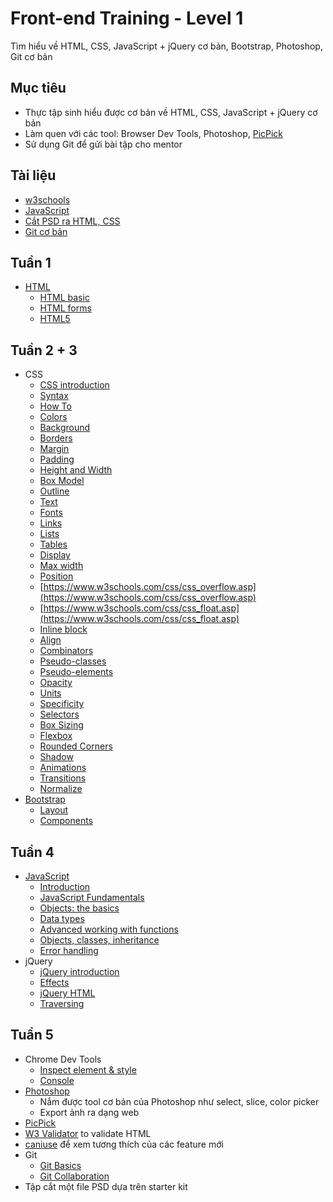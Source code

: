 # Front-end Training - Level 1
Tìm hiểu về HTML, CSS, JavaScript + jQuery cơ bản, Bootstrap, Photoshop, Git cơ bản

## Mục tiêu
- Thực tập sinh hiểu được cơ bản về HTML, CSS, JavaScript + jQuery cơ bản
- Làm quen với các tool: Browser Dev Tools, Photoshop, [PicPick](http://ngwin.com/picpick)
- Sử dụng Git để gửi bài tập cho mentor

## Tài liệu
- [w3schools](w3schools)
- [JavaScript](http://javascript.info/)
- [Cắt PSD ra HTML, CSS](https://www.izwebz.com/video-tutorials/tu-psd-sang-html/)
- [Git cơ bản](https://backlog.com/git-tutorial/)

## Tuần 1
- [HTML](https://www.w3schools.com/html/)
  - [HTML basic](https://www.w3schools.com/html/default.asp)
  - [HTML forms](https://www.w3schools.com/html/html_forms.asp)
  - [HTML5](https://www.w3schools.com/html/html5_intro.asp)

## Tuần 2 + 3
- CSS
  - [CSS introduction](https://www.w3schools.com/css/css_intro.asp)
  - [Syntax](https://www.w3schools.com/css/css_syntax.asp)
  - [How To](https://www.w3schools.com/css/css_howto.asp)
  - [Colors](https://www.w3schools.com/css/css_colors.asp)
  - [Background](https://www.w3schools.com/css/css_background.asp)
  - [Borders](https://www.w3schools.com/css/css_border.asp)
  - [Margin](https://www.w3schools.com/css/css_margin.asp)
  - [Padding](https://www.w3schools.com/css/css_padding.asp)
  - [Height and Width](https://www.w3schools.com/css/css_dimension.asp)
  - [Box Model](https://www.w3schools.com/css/css_boxmodel.asp)
  - [Outline](https://www.w3schools.com/css/css_outline.asp)
  - [Text](https://www.w3schools.com/css/css_text.asp)
  - [Fonts](https://www.w3schools.com/css/css_font.asp)
  - [Links](https://www.w3schools.com/css/css_link.asp)
  - [Lists](https://www.w3schools.com/css/css_list.asp)
  - [Tables](https://www.w3schools.com/css/css_table.asp)
  - [Display](https://www.w3schools.com/css/css_display_visibility.asp)
  - [Max width](https://www.w3schools.com/css/css_max-width.asp)
  - [Position](https://www.w3schools.com/css/css_positioning.asp)
  - [https://www.w3schools.com/css/css_overflow.asp](https://www.w3schools.com/css/css_overflow.asp)
  - [https://www.w3schools.com/css/css_float.asp](https://www.w3schools.com/css/css_float.asp)
  - [Inline block](https://www.w3schools.com/css/css_inline-block.asp)
  - [Align](https://www.w3schools.com/css/css_align.asp)
  - [Combinators](https://www.w3schools.com/css/css_combinators.asp)
  - [Pseudo-classes](https://www.w3schools.com/css/css_pseudo_classes.asp)
  - [Pseudo-elements](https://www.w3schools.com/css/css_pseudo_elements.asp)
  - [Opacity](https://www.w3schools.com/css/css_image_transparency.asp)
  - [Units](https://www.w3schools.com/css/css_units.asp)
  - [Specificity](https://www.w3schools.com/css/css_specificity.asp)
  - [Selectors](https://www.w3schools.com/cssref/css_selectors.asp)
  - [Box Sizing](https://www.w3schools.com/css/css3_box-sizing.asp)
  - [Flexbox](https://www.w3schools.com/css/css3_flexbox.asp)
  - [Rounded Corners](https://www.w3schools.com/css/css3_borders.asp)
  - [Shadow](https://www.w3schools.com/css/css3_shadows.asp)
  - [Animations](https://www.w3schools.com/css/css3_animations.asp)
  - [Transitions](https://www.w3schools.com/css/css3_transitions.asp)
  - [Normalize](https://necolas.github.io/normalize.css/)
- [Bootstrap](https://getbootstrap.com/docs/4.1/getting-started/introduction/)
  - [Layout](https://getbootstrap.com/docs/4.1/layout/overview/)
  - [Components](https://getbootstrap.com/docs/4.1/components/alerts/)

## Tuần 4
- [JavaScript](http://javascript.info/)
  - [Introduction](http://javascript.info/getting-started)
  - [JavaScript Fundamentals](http://javascript.info/first-steps)
  - [Objects: the basics](http://javascript.info/object-basics)
  - [Data types](http://javascript.info/data-types)
  - [Advanced working with functions](http://javascript.info/advanced-functions)
  - [Objects, classes, inheritance](http://javascript.info/object-oriented-programming)
  - [Error handling](http://javascript.info/error-handling)
- jQuery
  - [jQuery introduction](https://www.w3schools.com/JQuery/default.asp)
  - [Effects](https://www.w3schools.com/JQuery/jquery_hide_show.asp)
  - [jQuery HTML](https://www.w3schools.com/JQuery/jquery_dom_get.asp)
  - [Traversing](https://www.w3schools.com/JQuery/jquery_traversing.asp)

## Tuần 5
- Chrome Dev Tools
  - [Inspect element & style](https://developers.google.com/web/tools/chrome-devtools/inspect-styles)
  - [Console](https://developers.google.com/web/tools/chrome-devtools/console/)
- [Photoshop](https://www.izwebz.com/video-tutorials/tu-psd-sang-html/)
  - Nắm được tool cơ bản của Photoshop như select, slice, color picker
  - Export ảnh ra dạng web
- [PicPick](http://ngwin.com/picpick)
- [W3 Validator](https://validator.w3.org/) to validate HTML
- [caniuse](http://caniuse.com/) để xem tương thích của các feature mới
- Git
  - [Git Basics](https://backlog.com/git-tutorial/what-is-git/)
  - [Git Collaboration](https://backlog.com/git-tutorial/using-branches/)
- Tập cắt một file PSD dựa trên starter kit
